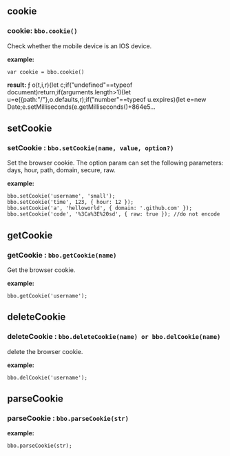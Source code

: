 ## cookie
### cookie:  `bbo.cookie()`
Check whether the mobile device is an IOS device.

**example:** 
```
var cookie = bbo.cookie()
```
**result:** ƒ o(t,i,r){let c;if("undefined"==typeof document)return;if(arguments.length>1){let u=e({path:"/"},o.defaults,r);if("number"==typeof u.expires){let e=new Date;e.setMilliseconds(e.getMilliseconds()+864e5…


## setCookie  
### setCookie :  `bbo.setCookie(name, value, option?)`
Set the browser cookie. The option param can set the following parameters: days, hour, path, domain, secure, raw.

**example:** 
```
bbo.setCookie('username', 'small'); 
bbo.setCookie('time', 123, { hour: 12 }); 
bbo.setCookie('a', 'helloworld', { domain: '.github.com' }); 
bbo.setCookie('code', '%3Ca%3E%20sd', { raw: true }); //do not encode
```


## getCookie  
### getCookie :  `bbo.getCookie(name)`
Get the browser cookie.

**example:** 
```
bbo.getCookie('username');
```


## deleteCookie   
### deleteCookie  :  `bbo.deleteCookie(name) or bbo.delCookie(name)`
delete the browser cookie.

**example:** 
```
bbo.delCookie('username');
```


## parseCookie   
### parseCookie  :  `bbo.parseCookie(str)`

**example:** 
```
bbo.parseCookie(str);
```